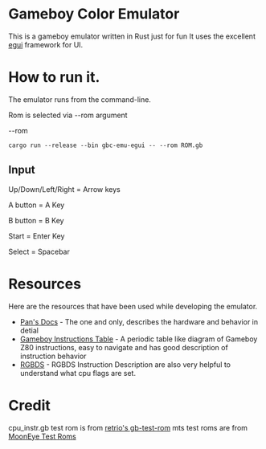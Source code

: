 # Gameboy Color Emulator
This is a gameboy emulator written in Rust just for fun
It uses the excellent [egui](https://github.com/emilk/egui/) framework for UI.

# How to run it.
The emulator runs from the command-line. 

Rom is selected via --rom argument

--rom <ROM FILE>

```code
cargo run --release --bin gbc-emu-egui -- --rom ROM.gb
```

## Input
Up/Down/Left/Right = Arrow keys

A button = A Key

B button = B Key

Start = Enter Key 

Select = Spacebar

# Resources
Here are the resources that have been used while developing the emulator.

* [Pan's Docs](https://gbdev.io/pandocs/) - The one and only, describes the hardware and behavior in detial
* [Gameboy Instructions Table](https://meganesu.github.io/generate-gb-opcodes/) - A periodic table like diagram of Gameboy Z80 instructions, easy to navigate and has good description of instruction behavior
* [RGBDS](https://rgbds.gbdev.io/docs/v0.4.2/gbz80.7/#LEGEND) - RGBDS Instruction Description are also very helpful to understand what cpu flags are set.


# Credit
cpu_instr.gb test rom is from [retrio's gb-test-rom](https://github.com/retrio/gb-test-roms)
mts test roms are from [MoonEye Test Roms](https://github.com/Gekkio/mooneye-test-suite)

